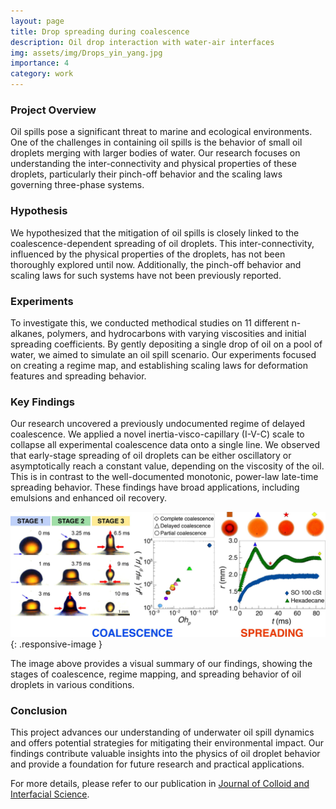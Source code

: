 ```yaml
---
layout: page
title: Drop spreading during coalescence
description: Oil drop interaction with water-air interfaces
img: assets/img/Drops_yin_yang.jpg
importance: 4
category: work
---
```


### Project Overview

Oil spills pose a significant threat to marine and ecological environments. One of the challenges in containing oil spills is the behavior of small oil droplets merging with larger bodies of water. Our research focuses on understanding the inter-connectivity and physical properties of these droplets, particularly their pinch-off behavior and the scaling laws governing three-phase systems.

### Hypothesis

We hypothesized that the mitigation of oil spills is closely linked to the coalescence-dependent spreading of oil droplets. This inter-connectivity, influenced by the physical properties of the droplets, has not been thoroughly explored until now. Additionally, the pinch-off behavior and scaling laws for such systems have not been previously reported.

### Experiments

To investigate this, we conducted methodical studies on 11 different n-alkanes, polymers, and hydrocarbons with varying viscosities and initial spreading coefficients. By gently depositing a single drop of oil on a pool of water, we aimed to simulate an oil spill scenario. Our experiments focused on creating a regime map, and establishing scaling laws for deformation features and spreading behavior.

### Key Findings

Our research uncovered a previously undocumented regime of delayed coalescence. We applied a novel inertia-visco-capillary (I-V-C) scale to collapse all experimental coalescence data onto a single line. We observed that early-stage spreading of oil droplets can be either oscillatory or asymptotically reach a constant value, depending on the viscosity of the oil. This is in contrast to the well-documented monotonic, power-law late-time spreading behavior. These findings have broad applications, including emulsions and enhanced oil recovery.

![Oil drop spreading during spills](../assets/img/JCIS_spreading.jpg){: .responsive-image }

The image above provides a visual summary of our findings, showing the stages of coalescence, regime mapping, and spreading behavior of oil droplets in various conditions. 

### Conclusion

This project advances our understanding of underwater oil spill dynamics and offers potential strategies for mitigating their environmental impact. Our findings contribute valuable insights into the physics of oil droplet behavior and provide a foundation for future research and practical applications.

For more details, please refer to our publication in [Journal of Colloid and Interfacial Science](https://doi.org/10.1016/j.jcis.2020.10.089).